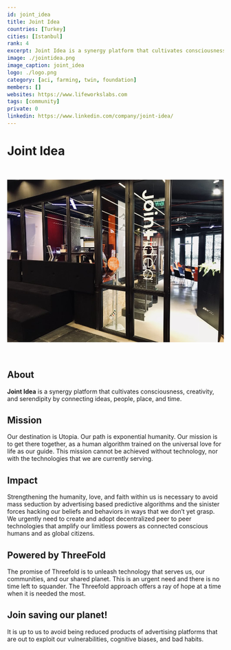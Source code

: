 ```yaml
---
id: joint_idea
title: Joint Idea
countries: [Turkey]
cities: [Istanbul]
rank: 4
excerpt: Joint Idea is a synergy platform that cultivates consciousness, creativity, and serendipity by connecting ideas, people, place, and time.
image: ./jointidea.png
image_caption: joint_idea
logo: ./logo.png
category: [aci, farming, twin, foundation]
members: []
websites: https://www.lifeworkslabs.com
tags: [community]
private: 0
linkedin: https://www.linkedin.com/company/joint-idea/
---
```


# Joint Idea

<br/>

![jointidea](./jointidea2.jpg)

<br/>

## About

**Joint Idea** is a synergy platform that cultivates consciousness, creativity, and serendipity by connecting ideas, people, place, and time.

## Mission

Our destination is Utopia. Our path is exponential humanity. Our mission is to get there together, as a human algorithm trained on the universal love for life as our guide. This mission cannot be achieved without technology, nor with the technologies that we are currently serving.

## Impact

Strengthening the humanity, love, and faith within us is necessary to avoid mass seduction by advertising based predictive algorithms and the sinister forces hacking our beliefs and behaviors in ways that we don’t yet grasp. We urgently need to create and adopt decentralized peer to peer technologies that amplify our limitless powers as connected conscious humans and as global citizens.

## Powered by ThreeFold

The promise of Threefold is to unleash technology that serves us, our communities, and our shared planet. This is an urgent need and there is no time left to squander. The Threefold approach offers a ray of hope at a time when it is needed the most.

## Join saving our planet!

It is up to us to avoid being reduced products of advertising platforms that are out to exploit our vulnerabilities, cognitive biases, and bad habits. 

<!-- ## Support this project

## TFGrid Solution

### Roadmap 

TODO: Add People? -->